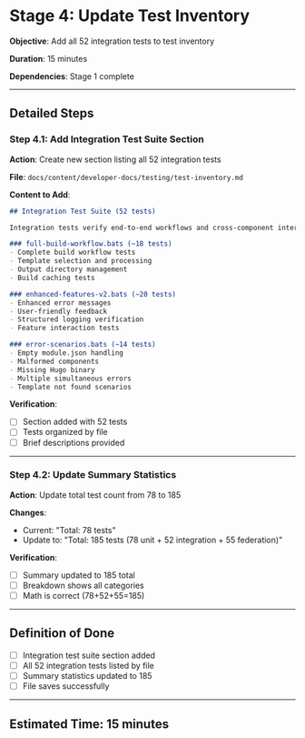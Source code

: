 # Stage 4: Update Test Inventory

**Objective**: Add all 52 integration tests to test inventory

**Duration**: 15 minutes

**Dependencies**: Stage 1 complete

---

## Detailed Steps

### Step 4.1: Add Integration Test Suite Section

**Action**: Create new section listing all 52 integration tests

**File**: `docs/content/developer-docs/testing/test-inventory.md`

**Content to Add**:
```markdown
## Integration Test Suite (52 tests)

Integration tests verify end-to-end workflows and cross-component interactions.

### full-build-workflow.bats (~18 tests)
- Complete build workflow tests
- Template selection and processing
- Output directory management
- Build caching tests

### enhanced-features-v2.bats (~20 tests)
- Enhanced error messages
- User-friendly feedback
- Structured logging verification
- Feature interaction tests

### error-scenarios.bats (~14 tests)
- Empty module.json handling
- Malformed components
- Missing Hugo binary
- Multiple simultaneous errors
- Template not found scenarios
```

**Verification**:
- [ ] Section added with 52 tests
- [ ] Tests organized by file
- [ ] Brief descriptions provided

---

### Step 4.2: Update Summary Statistics

**Action**: Update total test count from 78 to 185

**Changes**:
- Current: "Total: 78 tests"
- Update to: "Total: 185 tests (78 unit + 52 integration + 55 federation)"

**Verification**:
- [ ] Summary updated to 185 total
- [ ] Breakdown shows all categories
- [ ] Math is correct (78+52+55=185)

---

## Definition of Done

- [ ] Integration test suite section added
- [ ] All 52 integration tests listed by file
- [ ] Summary statistics updated to 185
- [ ] File saves successfully

---

## Estimated Time: 15 minutes
